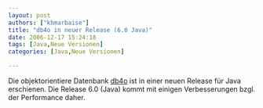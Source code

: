 ```yaml
---
layout: post
authors: ["khmarbaise"]
title: "db4o in neuer Release (6.0 Java)"
date: 2006-12-17 15:24:18
tags: [Java,Neue Versionen]
categories: [Java,Neue Versionen]

---
```

Die objektorientiere Datenbank <a href="http://www.db4o.com" title="db4o">db4o</a> ist in einer neuen Release für Java erschienen. Die Release 6.0 (Java) kommt mit einigen Verbesserungen bzgl. der Performance daher.
